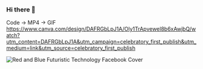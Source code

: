 ### Hi there 👋

Code -> MP4 -> GIF https://www.canva.com/design/DAFRGbLpJ1A/Oly1TrApvewel8b6xAwjbQ/watch?utm_content=DAFRGbLpJ1A&utm_campaign=celebratory_first_publish&utm_medium=link&utm_source=celebratory_first_publish



![Red and Blue Futuristic Technology Facebook Cover](https://user-images.githubusercontent.com/112591057/200134559-e8ae2de6-44e5-4469-ab8a-1c70a4bec1ba.jpg)















<!--
**JeffANdyP/JeffANdyP** is a ✨ _special_ ✨ repository because its `README.md` (this file) appears on your GitHub profile.

Here are some ideas to get you started:

- 🔭 I’m currently working on ...
- 🌱 I’m currently learning ...
- 👯 I’m looking to collaborate on ...
- 🤔 I’m looking for help with ...
- 💬 Ask me about ...
- 📫 How to reach me: ...
- 😄 Pronouns: ...
- ⚡ Fun fact: ...
-->
